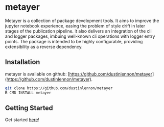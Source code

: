 metayer
====

Metayer is a collection of package development tools.  It aims to improve the jupyter notebook experience, easing the problem of style drift in later stages of the publication pipeline.  It also delivers an integration of the cli and logger packages, imbuing well-known cli operations with logger entry points.  The package is intended to be highly configurable, providing extensibility as a reverse dependency.

## Installation

metayer is available on github: [https://github.com/dustinlennon/metayer](https://github.com/dustinlennon/metayer).

```bash
git clone https://github.com/dustinlennon/metayer
R CMD INSTALL metayer
```

## Getting Started

Get started [here](https://dlennon.org/metayer)!
